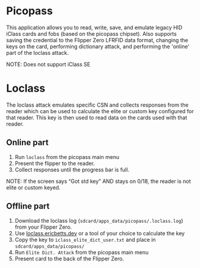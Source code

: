 # Picopass


This application allows you to read, write, save, and emulate legacy HID iClass cards and fobs (based on the picopass chipset).  Also supports saving the credential to the Flipper Zero LFRFID data format, changing the keys on the card, performing dictionary attack, and performing the 'online' part of the loclass attack.

NOTE: Does not support iClass SE

# Loclass

The loclass attack emulates specific CSN and collects responses from the reader which can be used to calculate the elite or custom key configured for that reader.  This key is then used to read data on the cards used with that reader.

## Online part

1. Run `loclass` from the picopass main menu
2. Present the flipper to the reader.
3. Collect responses until the progress bar is full.

NOTE: If the screen says “Got std key” AND stays on 0/18, the reader is not elite or custom keyed.

## Offline part

1. Download the loclass log (`sdcard/apps_data/picopass/.loclass.log`) from your Flipper Zero.
2. Use [loclass.ericbetts.dev](https://loclass.ericbetts.dev/) or a tool of your choice to calculate the key
3. Copy the key to `iclass_elite_dict_user.txt` and place in `sdcard/apps_data/picopass/`
4. Run `Elite Dict. Attack` from the picopass main menu
5. Present card to the back of the Flipper Zero.

